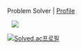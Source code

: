 Problem Solver | <a href="https://disco-colony-7af.notion.site/SeongHyeon-Cho-b1c02a22e08146828bd7f7f352eaac0a"> Profile </a>

<a href="https://www.instagram.com/study_willki/">
    <img 
        src="http://img.shields.io/badge/-study-80C2A4?style=flat&logo=Instagram&link=https://www.instagram.com/study_willki/"
        style="height : auto; margin-left : 10px; margin-right : 10px;"/>
</a>

[![Solved.ac프로필](http://mazassumnida.wtf/api/v2/generate_badge?boj=st42597)](https://solved.ac/st42597)
